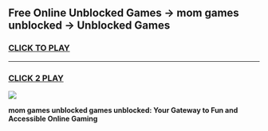 
## Free Online Unblocked Games → mom games unblocked → Unblocked Games
<h3>
<a href="https://premium.freeplayer.one?title=mom_games_unblocked&ref=21F">CLICK TO PLAY</a></h3>
<hr>

<h3>
<a href="https://premium.freeplayer.one?title=mom_games_unblocked&ref=21F">CLICK 2 PLAY</a>
  
</h3>

<a href="https://premium.freeplayer.one?title=mom_games_unblocked&ref=21F/"><img src="https://clearcache.store/games.png"></a>


**mom games unblocked games unblocked: Your Gateway to Fun and Accessible Online Gaming**
